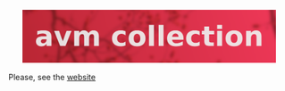 <p align="center">
	<img width="90%" src="https://github.com/avm-collection/.github/blob/main/profile/res/logo.png">
</p>

Please, see the [website](https://avm-collection.github.io)
